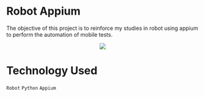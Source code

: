 # Robot Appium
The objective of this project is to reinforce my studies in robot using appium to perform the automation of mobile tests.

<p align="center">
<img src="http://img.shields.io/static/v1?label=STATUS&message=EM%20DESENVOLVIMENTO&color=GREEN&style=for-the-badge"/>
</p>


# Technology Used

`Robot`
`Python`
`Appium`

